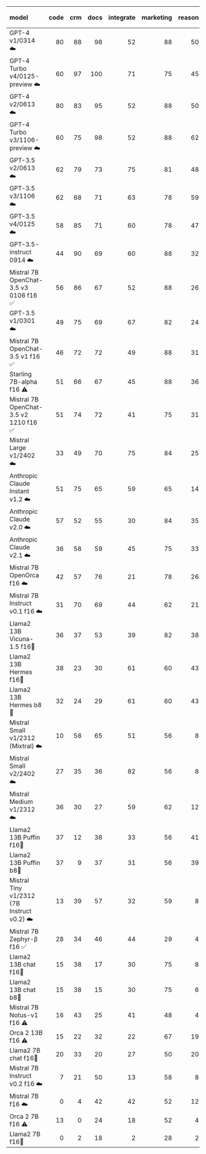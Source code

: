 | model                                      |   code |   crm |   docs |   integrate |   marketing |   reason |   final 🏆 | Cost   | Speed    |
|:-------------------------------------------|-------:|------:|-------:|------------:|------------:|---------:|----------:|:-------|:---------|
| GPT-4 v1/0314 ☁️                           |     80 |    88 |     98 |          52 |          88 |       50 |        76 | 7.19 € | 1.26 rps |
| GPT-4 Turbo v4/0125-preview ☁️             |     60 |    97 |    100 |          71 |          75 |       45 |        75 | 2.51 € | 0.82 rps |
| GPT-4 v2/0613 ☁️                           |     80 |    83 |     95 |          52 |          88 |       50 |        74 | 7.19 € | 2.07 rps |
| GPT-4 Turbo v3/1106-preview ☁️             |     60 |    75 |     98 |          52 |          88 |       62 |        72 | 2.52 € | 0.68 rps |
| GPT-3.5 v2/0613 ☁️                         |     62 |    79 |     73 |          75 |          81 |       48 |        70 | 0.35 € | 1.39 rps |
| GPT-3.5 v3/1106 ☁️                         |     62 |    68 |     71 |          63 |          78 |       59 |        67 | 0.24 € | 2.29 rps |
| GPT-3.5 v4/0125 ☁️                         |     58 |    85 |     71 |          60 |          78 |       47 |        66 | 0.13 € | 1.41 rps |
| GPT-3.5-instruct 0914 ☁️                   |     44 |    90 |     69 |          60 |          88 |       32 |        64 | 0.36 € | 2.12 rps |
| Mistral 7B OpenChat-3.5 v3 0106 f16 ✅      |     56 |    86 |     67 |          52 |          88 |       26 |        62 | 0.37 € | 2.99 rps |
| GPT-3.5 v1/0301 ☁️                         |     49 |    75 |     69 |          67 |          82 |       24 |        61 | 0.36 € | 3.93 rps |
| Mistral 7B OpenChat-3.5 v1 f16 ✅           |     46 |    72 |     72 |          49 |          88 |       31 |        60 | 0.51 € | 2.14 rps |
| Starling 7B-alpha f16 ⚠️                   |     51 |    66 |     67 |          45 |          88 |       36 |        59 | 0.61 € | 1.80 rps |
| Mistral 7B OpenChat-3.5 v2 1210 f16 ✅      |     51 |    74 |     72 |          41 |          75 |       31 |        57 | 0.36 € | 3.05 rps |
| Mistral Large v1/2402 ☁️                   |     33 |    49 |     70 |          75 |          84 |       25 |        56 | 2.19 € | 2.04 rps |
| Anthropic Claude Instant v1.2 ☁️           |     51 |    75 |     65 |          59 |          65 |       14 |        55 | 2.15 € | 1.47 rps |
| Anthropic Claude v2.0 ☁️                   |     57 |    52 |     55 |          30 |          84 |       35 |        52 | 2.24 € | 0.40 rps |
| Anthropic Claude v2.1 ☁️                   |     36 |    58 |     59 |          45 |          75 |       33 |        51 | 2.31 € | 0.35 rps |
| Mistral 7B OpenOrca f16 ☁️                 |     42 |    57 |     76 |          21 |          78 |       26 |        50 | 0.43 € | 2.55 rps |
| Mistral 7B Instruct v0.1 f16 ☁️            |     31 |    70 |     69 |          44 |          62 |       21 |        50 | 0.79 € | 1.39 rps |
| Llama2 13B Vicuna-1.5 f16🦙                 |     36 |    37 |     53 |          39 |          82 |       38 |        48 | 1.02 € | 1.07 rps |
| Llama2 13B Hermes f16🦙                     |     38 |    23 |     30 |          61 |          60 |       43 |        42 | 1.03 € | 1.06 rps |
| Llama2 13B Hermes b8🦙                      |     32 |    24 |     29 |          61 |          60 |       43 |        42 | 4.94 € | 0.22 rps |
| Mistral Small v1/2312 (Mixtral) ☁️         |     10 |    58 |     65 |          51 |          56 |        8 |        41 | 0.19 € | 2.17 rps |
| Mistral Small v2/2402 ☁️                   |     27 |    35 |     36 |          82 |          56 |        8 |        41 | 0.19 € | 3.14 rps |
| Mistral Medium v1/2312 ☁️                  |     36 |    30 |     27 |          59 |          62 |       12 |        38 | 0.83 € | 0.35 rps |
| Llama2 13B Puffin f16🦙                     |     37 |    12 |     38 |          33 |          56 |       41 |        36 | 4.89 € | 0.22 rps |
| Llama2 13B Puffin b8🦙                      |     37 |     9 |     37 |          31 |          56 |       39 |        35 | 8.65 € | 0.13 rps |
| Mistral Tiny v1/2312 (7B Instruct v0.2) ☁️ |     13 |    39 |     57 |          32 |          59 |        8 |        35 | 0.05 € | 2.30 rps |
| Mistral 7B Zephyr-β f16 ✅                  |     28 |    34 |     46 |          44 |          29 |        4 |        31 | 0.51 € | 2.14 rps |
| Llama2 13B chat f16🦙                       |     15 |    38 |     17 |          30 |          75 |        8 |        30 | 0.76 € | 1.43 rps |
| Llama2 13B chat b8🦙                        |     15 |    38 |     15 |          30 |          75 |        6 |        30 | 3.35 € | 0.33 rps |
| Mistral 7B Notus-v1 f16 ⚠️                 |     16 |    43 |     25 |          41 |          48 |        4 |        30 | 0.80 € | 1.37 rps |
| Orca 2 13B f16 ⚠️                          |     15 |    22 |     32 |          22 |          67 |       19 |        29 | 0.99 € | 1.11 rps |
| Llama2 7B chat f16🦙                        |     20 |    33 |     20 |          27 |          50 |       20 |        28 | 0.59 € | 1.86 rps |
| Mistral 7B Instruct v0.2 f16 ☁️            |      7 |    21 |     50 |          13 |          58 |        8 |        26 | 1.00 € | 1.10 rps |
| Mistral 7B f16 ☁️                          |      0 |     4 |     42 |          42 |          52 |       12 |        25 | 0.93 € | 1.17 rps |
| Orca 2 7B f16 ⚠️                           |     13 |     0 |     24 |          18 |          52 |        4 |        19 | 0.81 € | 1.34 rps |
| Llama2 7B f16🦙                             |      0 |     2 |     18 |           2 |          28 |        2 |         9 | 1.01 € | 1.08 rps |